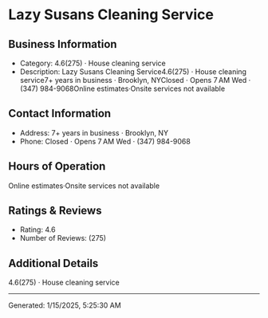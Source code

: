 # Lazy Susans Cleaning Service

## Business Information
- Category: 4.6(275) · House cleaning service
- Description: Lazy Susans Cleaning Service4.6(275) · House cleaning service7+ years in business · Brooklyn, NYClosed ⋅ Opens 7 AM Wed · (347) 984-9068Online estimates·Onsite services not available

## Contact Information
- Address: 7+ years in business · Brooklyn, NY
- Phone: Closed ⋅ Opens 7 AM Wed · (347) 984-9068


## Hours of Operation
Online estimates·Onsite services not available

## Ratings & Reviews
- Rating: 4.6
- Number of Reviews: (275)

## Additional Details
4.6(275) · House cleaning service

---
Generated: 1/15/2025, 5:25:30 AM